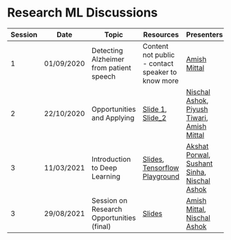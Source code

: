 # Research ML Discussions

| Session | Date | Topic| Resources | Presenters
|---------|------|------|-----------|-----------
|1 | 01/09/2020 | Detecting Alzheimer from patient speech | Content not public - contact speaker to know more | [Amish Mittal](https://github.com/fliptrail)|
|2 | 22/10/2020 | Opportunities and Applying | [Slide 1](https://docs.google.com/presentation/d/115lgdTEzNGqNhj1V9JrQLlMH5eKMPtTxLJtWenr56GA/edit?usp=sharing), [Slide_2](https://docs.google.com/presentation/d/18LXCTfvI_B9oKo-yZnVZbmRgLTioQ7BrS8VSbJoorEE/edit?usp=sharing)| [Nischal Ashok](https://github.com/Nish-19), [Piyush Tiwari](https://github.com/thebackpropogator), [Amish Mittal](https://github.com/fliptrail)|
|3 | 11/03/2021 | Introduction to Deep Learning | [Slides](https://docs.google.com/presentation/d/1ZWlLqw-J5YiCMFDNtwaee3B0EsYfl56XYMmq5mZf_wI/edit?usp=sharing), [Tensorflow Playground](https://developers.google.com/machine-learning/crash-course/introduction-to-neural-networks/playground-exercises)| [Akshat Porwal](https://github.com/Akshat05-tech), [Sushant Sinha](https://github.com/sushant52), [Nischal Ashok](https://github.com/Nish-19)|
|3 | 29/08/2021 | Session on Research Opportunities (final) | [Slides](https://docs.google.com/presentation/d/1ULQdZew4xWKt4Tz__XL20wodrNPoJYPPEW-ikJUuGFI/edit?usp=sharing)| [Amish Mittal](https://github.com/fliptrail), [Nischal Ashok](https://github.com/Nish-19)|
